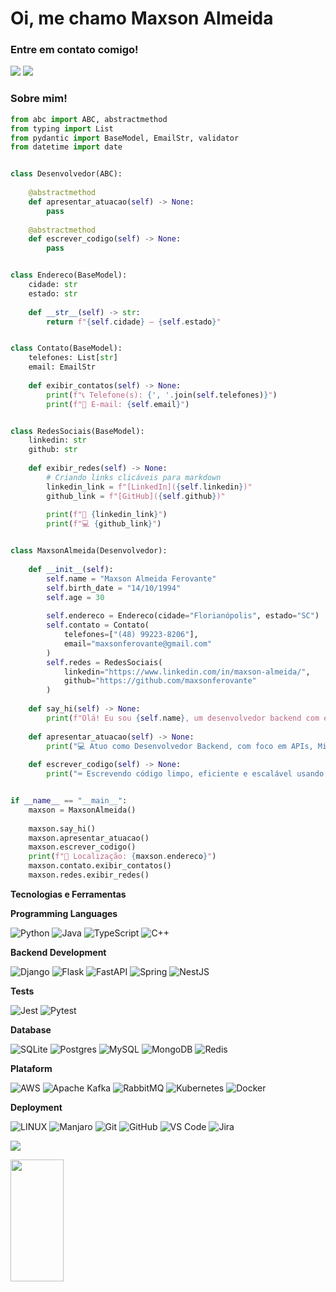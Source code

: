 # Oi, me chamo Maxson Almeida

### Entre em contato comigo! 
<div>
<a href="https://www.linkedin.com/in/maxson-almeida/" target="_blank"><img src="https://img.shields.io/badge/-LinkedIn-%230077B5?style=for-the-badge&logo=linkedin&logoColor=white" target="_blank"></a>   
<a href="malito: maxsonferovante@gmail.com" target="_blank"><img src="https://img.shields.io/badge/-Gmail-%230077B5?style=for-the-badge&logo=gmail&logoColor=white" target="_blank"></a>   
</div>

### Sobre mim! 

```python
from abc import ABC, abstractmethod
from typing import List
from pydantic import BaseModel, EmailStr, validator
from datetime import date


class Desenvolvedor(ABC):
        
    @abstractmethod
    def apresentar_atuacao(self) -> None:
        pass
    
    @abstractmethod
    def escrever_codigo(self) -> None:
        pass


class Endereco(BaseModel):
    cidade: str
    estado: str
    
    def __str__(self) -> str:
        return f"{self.cidade} – {self.estado}"


class Contato(BaseModel):
    telefones: List[str]
    email: EmailStr
    
    def exibir_contatos(self) -> None:
        print(f"📞 Telefone(s): {', '.join(self.telefones)}")
        print(f"📧 E-mail: {self.email}")


class RedesSociais(BaseModel):
    linkedin: str
    github: str
    
    def exibir_redes(self) -> None:
        # Criando links clicáveis para markdown
        linkedin_link = f"[LinkedIn]({self.linkedin})"
        github_link = f"[GitHub]({self.github})"
        
        print(f"🔗 {linkedin_link}")
        print(f"💻 {github_link}")


class MaxsonAlmeida(Desenvolvedor):
    
    def __init__(self):
        self.name = "Maxson Almeida Ferovante"
        self.birth_date = "14/10/1994"
        self.age = 30
        
        self.endereco = Endereco(cidade="Florianópolis", estado="SC")
        self.contato = Contato(
            telefones=["(48) 99223-8206"], 
            email="maxsonferovante@gmail.com"
        )
        self.redes = RedesSociais(
            linkedin="https://www.linkedin.com/in/maxson-almeida/",
            github="https://github.com/maxsonferovante"
        )
    
    def say_hi(self) -> None:
        print(f"Olá! Eu sou {self.name}, um desenvolvedor backend com experiência em Python e Java.")
    
    def apresentar_atuacao(self) -> None:
        print("💻 Atuo como Desenvolvedor Backend, com foco em APIs, Microsserviços e soluções escaláveis.")
    
    def escrever_codigo(self) -> None:
        print("⌨️ Escrevendo código limpo, eficiente e escalável usando boas práticas de engenharia de software.")


if __name__ == "__main__":
    maxson = MaxsonAlmeida()
    
    maxson.say_hi()
    maxson.apresentar_atuacao()
    maxson.escrever_codigo()
    print(f"📍 Localização: {maxson.endereco}")
    maxson.contato.exibir_contatos()
    maxson.redes.exibir_redes()
```

**Tecnologias e Ferramentas**

<!-- (Aqui você pode adicionar tecnologias que aprendeu no curso, já listamos algumas delas, e outras que já domina)) -->

**Programming Languages**

![Python](https://img.shields.io/badge/python-3670A0?style=for-the-badge&logo=python&logoColor=ffdd54) 
![Java](https://img.shields.io/badge/java-%23ED8B00.svg?style=for-the-badge&logo=openjdk&logoColor=white)
![TypeScript](https://img.shields.io/badge/typescript-%23007ACC.svg?style=for-the-badge&logo=typescript&logoColor=white)
![C++](https://img.shields.io/badge/C%2B%2B-00599C?style=for-the-badge&logo=c%2B%2B&logoColor=white)

**Backend Development**

![Django](https://img.shields.io/badge/django-%23092E20.svg?style=for-the-badge&logo=django&logoColor=white) 
![Flask](https://img.shields.io/badge/flask-%23000.svg?style=for-the-badge&logo=flask&logoColor=white)
![FastAPI](https://img.shields.io/badge/FastAPI-005571?style=for-the-badge&logo=fastapi) 
![Spring](https://img.shields.io/badge/spring-%236DB33F.svg?style=for-the-badge&logo=spring&logoColor=white)
![NestJS](https://img.shields.io/badge/nestjs-%23E0234E.svg?style=for-the-badge&logo=nestjs&logoColor=white)

**Tests**

![Jest](https://img.shields.io/badge/Jest-C21325?style=for-the-badge&logo=jest&logoColor=white)
![Pytest](https://img.shields.io/badge/pytest-%23ffffff.svg?style=for-the-badge&logo=pytest&logoColor=2f9fe3)

**Database**

![SQLite](https://img.shields.io/badge/sqlite-%2307405e.svg?style=for-the-badge&logo=sqlite&logoColor=white) 
![Postgres](https://img.shields.io/badge/postgres-%23316192.svg?style=for-the-badge&logo=postgresql&logoColor=white)
![MySQL](https://img.shields.io/badge/mysql-4479A1.svg?style=for-the-badge&logo=mysql&logoColor=white)
![MongoDB](https://img.shields.io/badge/-MongoDB-13aa52?style=for-the-badge&logo=mongodb&logoColor=white)
![Redis](https://img.shields.io/badge/redis-%23DD0031.svg?style=for-the-badge&logo=redis&logoColor=white)


**Plataform**

![AWS](https://img.shields.io/badge/AWS-%23FF9900.svg?style=for-the-badge&logo=amazon-aws&logoColor=white)
![Apache Kafka](https://img.shields.io/badge/Apache%20Kafka-000?style=for-the-badge&logo=apachekafka)
![RabbitMQ](https://img.shields.io/badge/Rabbitmq-FF6600?style=for-the-badge&logo=rabbitmq&logoColor=white)
![Kubernetes](https://img.shields.io/badge/kubernetes-%23326ce5.svg?style=for-the-badge&logo=kubernetes&logoColor=white)
![Docker](https://img.shields.io/badge/Docker-2CA5E0?style=for-the-badge&logo=docker&logoColor=white)

**Deployment**

![LINUX](https://img.shields.io/badge/Linux-FCC624?style=for-the-badge&logo=linux&logoColor=black)
![Manjaro](https://img.shields.io/badge/Manjaro-35BF5C?style=for-the-badge&logo=Manjaro&logoColor=white)
![Git](https://img.shields.io/badge/git-%23F05033.svg?style=for-the-badge&logo=git&logoColor=white)
![GitHub](https://img.shields.io/badge/github-%23121011.svg?style=for-the-badge&logo=github&logoColor=white)
![VS Code](https://img.shields.io/badge/VS%20Code-0078d7.svg?style=for-the-badge&logo=visual-studio-code&logoColor=white)
![Jira](https://img.shields.io/badge/jira-%230A0FFF.svg?style=for-the-badge&logo=jira&logoColor=white)

[![](https://visitcount.itsvg.in/api?id=maxsonferovante&icon=2&color=1)](https://visitcount.itsvg.in)

<div align="left">
  
  <img width="41%" height="195px" src="https://github-readme-stats.vercel.app/api/top-langs/?username=maxsonferovante&layout=compact&hide_border=true&title_color=8f00ff&text_color=ffffff&bg_color=0d1117" />
  
 </div>

<!-- Proudly created with GPRM ( https://gprm.itsvg.in ) -->
